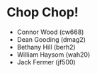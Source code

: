 # Chop Chop!  

- Connor Wood (cw668)
- Dean Gooding (dmag2)
- Bethany Hill (berh2)
- William Haysom (wah20)
- Jack Fermer (jf500)
